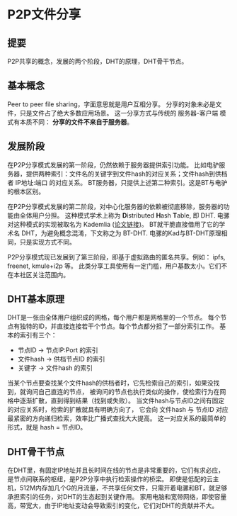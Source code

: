 # P2P文件分享

## 提要

P2P共享的概念，发展的两个阶段，DHT的原理，DHT骨干节点。

## 基本概念

Peer to peer file sharing，字面意思就是用户互相分享。
分享的对象未必是文件，只是文件占了绝大多数应用场景。
这一分享方式与传统的 服务器-客户端 模式有本质不同： **分享的文件不来自于服务器**。

## 发展阶段

在P2P分享模式发展的第一阶段，仍然依赖于服务器提供索引功能。
比如电驴服务器，提供两种索引：文件名的关键字到文件hash的对应关系；文件hash到供档者 IP地址:端口 的对应关系。
BT服务器，只提供上述第二种索引。这是BT与电驴的根本区别。

在P2P分享模式发展的第二阶段，对中心化服务器的依赖被彻底移除，服务器的功能由全体用户分担。
这种模式学术上称为 **D**istributed **H**ash **T**able, 即 DHT.
电骡对这种模式的实现被取名为 Kademlia ([论文链接](https://www.scs.stanford.edu/~dm/home/papers/kpos.pdf))。
BT就干脆直接借用了它的学术名 DHT，为避免概念混淆，下文称之为 BT-DHT.
电骡的Kad与BT-DHT原理相同，只是实现方式不同。

P2P分享模式现已发展到了第三阶段，即基于虚拟路由的匿名共享。例如： ipfs, freenet, kmule+i2p 等。
此类分享工具使用有一定门槛，用户基数太小。它们不在本社区关注范围内。

## DHT基本原理

DHT是一张由全体用户组织成的网格，每个用户都是网格里的一个节点。
每个节点有独特的ID，并直接连接若干个节点。每个节点都分担了一部分索引工作。
基本的索引有三个：

- 节点ID -> 节点IP:Port 的索引
- 文件hash -> 供档节点ID 的索引
- 关键字 -> 文件hash 的索引

当某个节点要查找某个文件hash的供档者时，它先检索自己的索引，如果没找到，就询问自己直连的节点，
被询问的节点也执行类似的操作，使检索行为在网格中逐渐扩散，直到得到结果（找到或失败）。
当文件hash与节点ID之间有固定的对应关系时，检索的扩散就具有明确方向了，
它会向 文件hash 与 节点ID 对应最紧密的方向递归检索，效率比广播式查找大大提高。
这一对应关系的最简单的形式，就是 hash = 节点ID。

## DHT骨干节点

在DHT里，有固定IP地址并且长时间在线的节点是非常重要的，它们有求必应，是节点间联系的枢纽，是P2P分享中执行检索操作的桥梁。
即使是低配的云主机，512M内存加几个G的月流量，不共享任何文件，只需开着电骡和BT，就足够承担索引的任务，对DHT的生态起到关键作用。
家用电脑和宽带网络，即使容量高，带宽大，由于IP地址变动会导致索引的变化，它们对DHT的贡献并不大。


